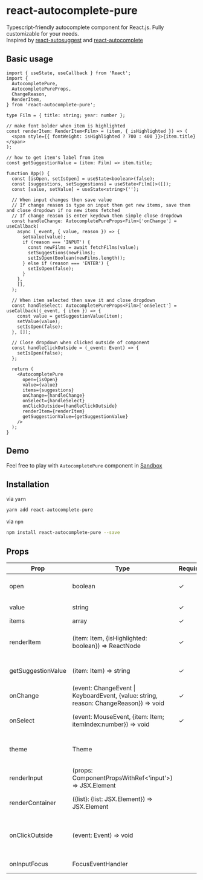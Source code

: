 # react-autocomplete-pure

Typescript-friendly autocomplete component for React.js. Fully customizable for your needs.<br />Inspired by [react-autosuggest](https://github.com/moroshko/react-autosuggest) and [react-autocomplete](https://github.com/reactjs/react-autocomplete)

## Basic usage

```tsx
import { useState, useCallback } from 'React';
import {
  AutocompletePure,
  AutocompletePureProps,
  ChangeReason,
  RenderItem,
} from 'react-autocomplete-pure';

type Film = { title: string; year: number };

// make font bolder when item is highlighted
const renderItem: RenderItem<Film> = (item, { isHighlighted }) => (
  <span style={{ fontWeight: isHighlighted ? 700 : 400 }}>{item.title}</span>
);

// how to get item's label from item
const getSuggestionValue = (item: Film) => item.title;

function App() {
  const [isOpen, setIsOpen] = useState<boolean>(false);
  const [suggestions, setSuggestions] = useState<Film[]>([]);
  const [value, setValue] = useState<string>('');

  // When input changes then save value
  // If change reason is type on input then get new items, save them and close dropdown if no new items fetched
  // If change reason is enter keydown then simple close dropdown
  const handleChange: AutocompletePureProps<Film>['onChange'] = useCallback(
    async (_event, { value, reason }) => {
      setValue(value);
      if (reason === 'INPUT') {
        const newFilms = await fetchFilms(value);
        setSuggestions(newFilms);
        setIsOpen(Boolean(newFilms.length));
      } else if (reason === 'ENTER') {
        setIsOpen(false);
      }
    },
    [],
  );

  // When item selected then save it and close dropdown
  const handleSelect: AutocompletePureProps<Film>['onSelect'] = useCallback((_event, { item }) => {
    const value = getSuggestionValue(item);
    setValue(value);
    setIsOpen(false);
  }, []);

  // Close dropdown when clicked outside of component
  const handleClickOutside = (_event: Event) => {
    setIsOpen(false);
  };

  return (
    <AutocompletePure
      open={isOpen}
      value={value}
      items={suggestions}
      onChange={handleChange}
      onSelect={handleSelect}
      onClickOutside={handleClickOutside}
      renderItem={renderItem}
      getSuggestionValue={getSuggestionValue}
    />
  );
}
```

## Demo

Feel free to play with `AutocompletePure` component in [Sandbox](https://codesandbox.io/s/vibrant-field-mmrow)

## Installation

via `yarn`

```sh
yarn add react-autocomplete-pure
```

via `npm`

```sh
npm install react-autocomplete-pure --save
```

## Props

| Prop               | Type                                                                                                                     | Required | Description                                                                            |
| ------------------ | ------------------------------------------------------------------------------------------------------------------------ | -------- | -------------------------------------------------------------------------------------- |
| open               | boolean                                                                                                                  | ✓        | Control the dropdown show state                                                        |
| value              | string                                                                                                                   | ✓        | The value of the autocomplete                                                          |
| items              | array                                                                                                                    | ✓        | Array of options                                                                       |
| renderItem         | (item: Item, {isHighlighted: boolean}) => ReactNode                                                                      | ✓        | Invokes for each entry in `items` to tell how to render each item in list.             |
| getSuggestionValue | (item: Item) => string                                                                                                   | ✓        | Invokes to get new `value` when using keyboard events                                  |
| onChange           | (event: ChangeEvent<HTMLInputElement> \| KeyboardEvent<HTMLInputElement>, {value: string, reason: ChangeReason}) => void | ✓        | Callback fired when the value changes                                                  |
| onSelect           | (event: MouseEvent<HTMLLIElement>, {item: Item; itemIndex:number}) => void                                               | ✓        | Callback fired when clicked on item in item list                                       |
| theme              | Theme                                                                                                                    |          | Uses to pass classNames to AutocompletePure's components                               |
| renderInput        | (props: ComponentPropsWithRef<'input'>) => JSX.Element                                                                   |          | Invokes to generate `input` element                                                    |
| renderContainer    | ({list}: {list: JSX.Element}) => JSX.Element                                                                             |          | Invokes to generate new element with `list` component                                  |
| onClickOutside     | (event: Event) => void                                                                                                   |          | Invokes when clicking outside of component. Can use to change `open` state in callback |
| onInputFocus       | FocusEventHandler<HTMLInputElement>                                                                                      |          | Invokes when `input` has focus                                                         |
